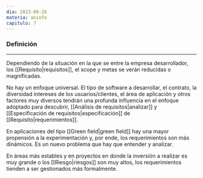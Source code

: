 ```yaml
---
dia: 2023-08-26
materia: aninfo
capitulo: 7
---
```

### Definición
---
Dependiendo de la situación en la que se entre la empresa desarrollador, los [[Requisito|requisitos]], el scope y metas se verán reducidas o magnificadas.

No hay un enfoque universal. El tipo de software a desarrollar, el contrato, la diversidad intereses de los usuarios/clientes, el área de aplicación y otros factores muy diversos tendrán una profunda influencia en el enfoque adoptado para descubrir, [[Análisis de requisitos|analizar]] y [[Especificación de requisitos|especificación]] de [[Requisito|requerimientos]].

En aplicaciones del tipo [[Green field|green field]] hay una mayor propensión a la experimentación y, por ende, los requerimientos son más dinámicos. Es un nuevo problema que hay que entender y analizar.

En áreas más estables y en proyectos en donde la inversión a realizar es muy grande o los [[Riesgo|riesgos]] son muy altos, los requerimientos tienden a ser gestionados más formalmente.
